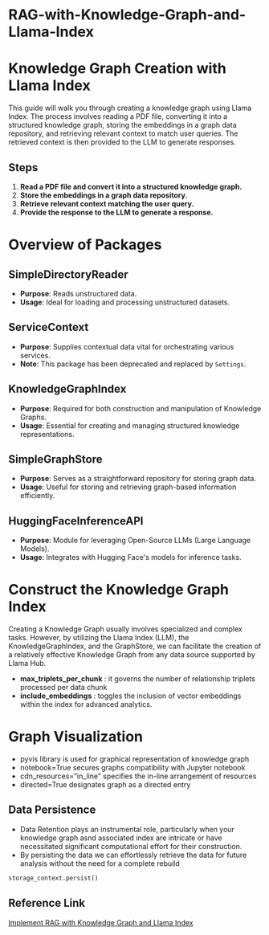 # RAG-with-Knowledge-Graph-and-Llama-Index

# Knowledge Graph Creation with Llama Index

This guide will walk you through creating a knowledge graph using Llama Index. The process involves reading a PDF file, converting it into a structured knowledge graph, storing the embeddings in a graph data repository, and retrieving relevant context to match user queries. The retrieved context is then provided to the LLM to generate responses.

## Steps

1. **Read a PDF file and convert it into a structured knowledge graph.**
2. **Store the embeddings in a graph data repository.**
3. **Retrieve relevant context matching the user query.**
4. **Provide the response to the LLM to generate a response.**


# Overview of Packages

## SimpleDirectoryReader
- **Purpose**: Reads unstructured data.
- **Usage**: Ideal for loading and processing unstructured datasets.

## ServiceContext
- **Purpose**: Supplies contextual data vital for orchestrating various services.
- **Note**: This package has been deprecated and replaced by `Settings`.

## KnowledgeGraphIndex
- **Purpose**: Required for both construction and manipulation of Knowledge Graphs.
- **Usage**: Essential for creating and managing structured knowledge representations.

## SimpleGraphStore
- **Purpose**: Serves as a straightforward repository for storing graph data.
- **Usage**: Useful for storing and retrieving graph-based information efficiently.

## HuggingFaceInferenceAPI
- **Purpose**: Module for leveraging Open-Source LLMs (Large Language Models).
- **Usage**: Integrates with Hugging Face's models for inference tasks.

# Construct the Knowledge Graph Index

Creating a Knowledge Graph usually involves specialized and complex tasks. However, by utilizing the Llama Index (LLM), the KnowledgeGraphIndex, and the GraphStore, we can facilitate the creation of a relatively effective Knowledge Graph from any data source supported by Llama Hub.

- **max_triplets_per_chunk** : it governs the number of relationship triplets processed per data chunk
- **include_embeddings** : toggles the inclusion of vector embeddings within the index for advanced analytics.

# Graph Visualization
- pyvis library is used for graphical representation of knowledge graph
- notebook=True secures graphs compatibility with Jupyter notebook
- cdn_resources=”in_line” specifies the in-line arrangement of resources
- directed=True designates graph as a directed entry

## Data Persistence
- Data Retention plays an instrumental role, particularly when your knowledge graph asnd associated index are intricate or have necessitated significant computational effort for their construction.
- By persisting the data we can effortlessly retrieve the data for future analysis without the need for a complete rebuild

```python
storage_context.persist()
```
## Reference Link
[Implement RAG with Knowledge Graph and Llama Index](https://medium.aiplanet.com/implement-rag-with-knowledge-graph-and-llama-index-6a3370e93cdd)
